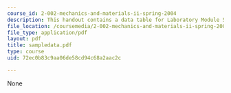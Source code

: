 ```yaml
---
course_id: 2-002-mechanics-and-materials-ii-spring-2004
description: This handout contains a data table for Laboratory Module 5.
file_location: /coursemedia/2-002-mechanics-and-materials-ii-spring-2004/72ec0b83c9aa06de58cd94c68a2aac2c_sampledata.pdf
file_type: application/pdf
layout: pdf
title: sampledata.pdf
type: course
uid: 72ec0b83c9aa06de58cd94c68a2aac2c

---
```

None